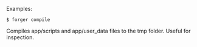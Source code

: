Examples:

    $ forger compile

Compiles app/scripts and app/user_data files to the tmp folder. Useful for inspection.
